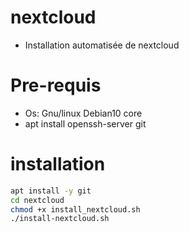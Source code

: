 # nextcloud
- Installation automatisée de nextcloud

# Pre-requis
- Os: Gnu/linux Debian10 core
- apt install openssh-server git

# installation
```bash
apt install -y git
cd nextcloud
chmod +x install_nextcloud.sh
./install-nextcloud.sh
